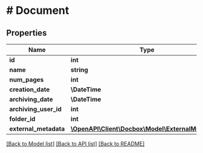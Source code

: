 # # Document

## Properties

Name | Type | Description | Notes
------------ | ------------- | ------------- | -------------
**id** | **int** |  | [optional]
**name** | **string** |  | [optional]
**num_pages** | **int** |  | [optional]
**creation_date** | **\DateTime** |  | [optional]
**archiving_date** | **\DateTime** |  | [optional]
**archiving_user_id** | **int** |  | [optional]
**folder_id** | **int** |  | [optional]
**external_metadata** | [**\OpenAPI\Client\Docbox\Model\ExternalMetadata[]**](ExternalMetadata.md) |  | [optional]

[[Back to Model list]](../../README.md#models) [[Back to API list]](../../README.md#endpoints) [[Back to README]](../../README.md)

